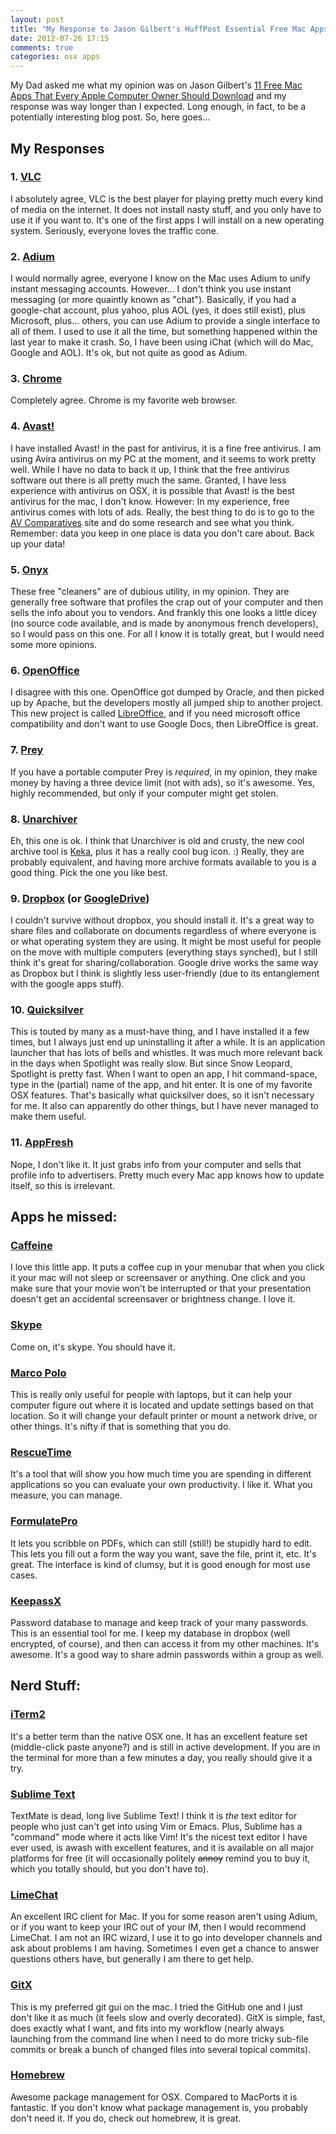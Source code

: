```yaml
---
layout: post
title: "My Response to Jason Gilbert's HuffPost Essential Free Mac Apps Article"
date: 2012-07-26 17:15
comments: true
categories: osx apps
---
```


My Dad asked me what my opinion was on Jason Gilbert's  [11 Free Mac Apps That Every Apple Computer Owner Should Download](http://www.huffingtonpost.com/2012/07/19/free-mac-apps_n_1681084.html) and my response was way longer than I expected. Long enough, in fact, to be a potentially interesting blog post. So, here goes...
<!--more--> 
## My Responses 

### 1. [VLC](http://www.videolan.org/vlc/index.html) 

I absolutely agree, VLC is the best player for playing pretty much every kind of media on the internet.  It does not install nasty stuff, and you only have to use it if you want to.  It's one of the first apps I will install on a new operating system.  Seriously, everyone loves the traffic cone.

### 2. [Adium](http://adium.im/) 

I would normally agree, everyone I know on the Mac uses Adium to unify instant messaging accounts.  However... I don't think you use instant messaging (or more quaintly known as "chat").  Basically, if you had a google-chat account, plus yahoo, plus AOL (yes, it does still exist), plus Microsoft, plus... others, you can use Adium to provide a single interface to all of them.  I used to use it all the time, but something happened within the last year to make it crash.  So, I have been using iChat (which will do Mac, Google and AOL). It's ok, but not quite as good as Adium.

### 3. [Chrome](http://chrome.google.com) 

Completely agree.  Chrome is my favorite web browser.

### 4. [Avast!](http://www.avast.com/) 

I have installed Avast! in the past for antivirus, it is a fine free antivirus.  I am using Avira antivirus on my PC at the moment, and it seems to work pretty well.  While I have no data to back it up, I think that the free antivirus software out there is all pretty much the same.  Granted, I have less experience with antivirus on OSX, it is possible that Avast! is the best antivirus for the mac, I don't know.  However: In my experience, free antivirus comes with lots of ads. Really, the best thing to do is to go to the [AV Comparatives](http://www.av-comparatives.org/) site and do some research and see what you think.  Remember: data you keep in one place is data you don't care about. Back up your data!

### 5. [Onyx](http://www.titanium.free.fr/forums.php) 

These free "cleaners" are of dubious utility, in my opinion.  They are generally free software that profiles the crap out of your computer and then sells the info about you to vendors. And frankly this one looks a little dicey (no source code available, and is made by anonymous french developers), so I would pass on this one.  For all I know it is totally great, but I would need some more opinions.

### 6. [OpenOffice](http://openoffice.org) 

I disagree with this one. OpenOffice got dumped by Oracle, and then picked up by Apache, but the developers mostly all jumped ship to another project.  This new project is called [LibreOffice](http://www.libreoffice.org/), and if you need microsoft office compatibility and don't want to use Google Docs, then LibreOffice is great.

### 7. [Prey](http://preyproject.com/) 

If you have a portable computer Prey is *required*, in my opinion, they make money by having a three device limit (not with ads), so it's awesome.  Yes, highly recommended, but only if your computer might get stolen.

### 8. [Unarchiver](http://unarchiver.c3.cx/) 

Eh, this one is ok.  I think that Unarchiver is old and crusty, the new cool archive tool is [Keka](http://www.kekaosx.com/en/), plus it has a really cool bug icon. :) Really, they are probably equivalent, and having more archive formats available to you is a good thing.  Pick the one you like best.

### 9.  [Dropbox](https://www.dropbox.com/) (or [GoogleDrive](https://drive.google.com)) 

I couldn't survive without dropbox, you should install it.  It's a great way to share files and collaborate on documents regardless of where everyone is or what operating system they are using. It might be most useful for people on the move with multiple computers (everything stays synched), but I still think it's great for sharing/collaboration.  Google drive works the same way as Dropbox but I think is slightly less user-friendly (due to its entanglement with the google apps stuff).

### 10. [Quicksilver](http://qsapp.com/) 

This is touted by many as a must-have thing, and I have installed it a few times, but I always just end up uninstalling it after a while. It is an application launcher that has lots of bells and whistles.  It was much more relevant back in the days when Spotlight was really slow.  But since Snow Leopard, Spotlight is pretty fast. When I want to open an app, I hit command-space, type in the (partial) name of the app, and hit enter.  It is one of my favorite OSX features. That's basically what quicksilver does, so it isn't necessary for me.  It also can apparently do other things, but I have never managed to make them useful.

### 11. [AppFresh](http://metaquark.de/appfresh/mac) 

Nope, I don't like it.  It just grabs info from your computer and sells that profile info to advertisers.  Pretty much every Mac app knows how to update itself, so this is irrelevant. 

## Apps he missed: 

### [Caffeine](http://lightheadsw.com/caffeine/)

I love this little app.  It puts a coffee cup in your menubar that when you click it your mac will not sleep or screensaver or anything.  One click and you make sure that your movie won't be interrupted or that your presentation doesn't get an accidental screensaver or brightness change.  I love it. 

### [Skype](http://www.skype.com/)

Come on, it's skype.  You should have it.

### [Marco Polo](http://www.symonds.id.au/marcopolo/)

This is really only useful for people with laptops, but it can help your computer figure out where it is located and update settings based on that location.  So it will change your default printer or mount a network drive, or other things.  It's nifty if that is something that you do. 

### [RescueTime](http://www.rescuetime.com/)

It's a tool that will show you how much time you are spending in different applications so you can evaluate your own productivity. I like it. What you measure, you can manage. 

### [FormulatePro](http://code.google.com/p/formulatepro/)

It lets you scribble on PDFs, which can still (still!) be stupidly hard to edit.  This lets you fill out a form the way you want, save the file, print it, etc.  It's great. The interface is kind of clumsy, but it is good enough for most use cases. 

### [KeepassX](http://www.keepassx.org/)

Password database to manage and keep track of your many passwords. This is an essential tool for me.  I keep my database in dropbox (well encrypted, of course), and then can access it from my other machines. It's awesome.  It's a good way to share admin passwords within a group as well. 

## Nerd Stuff: 

### [iTerm2](http://www.iterm2.com/)

It's a better term than the native OSX one. It has an excellent feature set (middle-click paste anyone?) and is still in active development.  If you are in the terminal for more than a few minutes a day, you really should give it a try. 

### [Sublime Text](http://www.sublimetext.com/)

TextMate is dead, long live Sublime Text!  I think it is *the* text editor for people who just can't get into using Vim or Emacs. Plus, Sublime has a "command" mode where it acts like Vim!  It's the nicest text editor I have ever used, is awash with excellent features, and it is available on all major platforms for free (it will occasionally politely ~~annoy~~ remind you to buy it, which you totally should, but you don't have to).

### [LimeChat](http://limechat.net/mac/)

An excellent IRC client for Mac. If you for some reason aren't using Adium, or if you want to keep your IRC out of your IM, then I would recommend LimeChat.  I am not an IRC wizard, I use it to go into developer channels and ask about problems I am having.  Sometimes I even get a chance to answer questions others have, but generally I am there to get help. 

### [GitX](http://gitx.frim.nl/)

This is my preferred git gui on the mac.  I tried the GitHub one and I just don't like it as much (it feels slow and overly decorated).  GitX is simple, fast, does exactly what I want, and fits into my workflow (nearly always launching from the command line when I need to do more tricky sub-file commits or break a bunch of changed files into several topical commits). 

### [Homebrew](http://mxcl.github.com/homebrew/)

Awesome package management for OSX.  Compared to MacPorts it is fantastic.  If you don't know what package management is, you probably don't need it.  If you do, check out homebrew, it is great.
